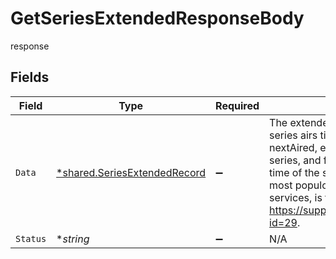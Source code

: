 # GetSeriesExtendedResponseBody

response


## Fields

| Field                                                                                                                                                                                                                                                                                                                            | Type                                                                                                                                                                                                                                                                                                                             | Required                                                                                                                                                                                                                                                                                                                         | Description                                                                                                                                                                                                                                                                                                                      |
| -------------------------------------------------------------------------------------------------------------------------------------------------------------------------------------------------------------------------------------------------------------------------------------------------------------------------------- | -------------------------------------------------------------------------------------------------------------------------------------------------------------------------------------------------------------------------------------------------------------------------------------------------------------------------------- | -------------------------------------------------------------------------------------------------------------------------------------------------------------------------------------------------------------------------------------------------------------------------------------------------------------------------------- | -------------------------------------------------------------------------------------------------------------------------------------------------------------------------------------------------------------------------------------------------------------------------------------------------------------------------------- |
| `Data`                                                                                                                                                                                                                                                                                                                           | [*shared.SeriesExtendedRecord](../../models/shared/seriesextendedrecord.md)                                                                                                                                                                                                                                                      | :heavy_minus_sign:                                                                                                                                                                                                                                                                                                               | The extended record for a series. All series airs time like firstAired, lastAired, nextAired, etc. are in US EST for US series, and for all non-US series, the time of the show’s country capital or most populous city. For streaming services, is the official release time. See https://support.thetvdb.com/kb/faq.php?id=29. |
| `Status`                                                                                                                                                                                                                                                                                                                         | **string*                                                                                                                                                                                                                                                                                                                        | :heavy_minus_sign:                                                                                                                                                                                                                                                                                                               | N/A                                                                                                                                                                                                                                                                                                                              |